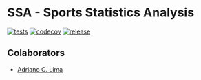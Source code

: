 # SSA - Sports Statistics Analysis

[![tests](https://github.com/acardosolima/sports_betting/actions/workflows/test.yml/badge.svg)](https://github.com/acardosolima/sports_betting/actions/workflows/test.yml)
[![codecov](https://codecov.io/gh/acardosolima/sports_betting/graph/badge.svg?token=msMMeYnNCY)](https://codecov.io/gh/acardosolima/sports_betting)
[![release](https://img.shields.io/github/v/release/acardosolima/sports_betting)](https://img.shields.io/github/v/release/acardosolima/sports_bettingg)

## Colaborators

- [Adriano C. Lima](mailto:adrianocardoso1991@gmail.com)
